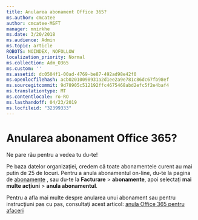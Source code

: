 ```yaml
---
title: Anularea abonament Office 365?
ms.author: cmcatee
author: cmcatee-MSFT
manager: mnirkhe
ms.date: 3/20/2018
ms.audience: Admin
ms.topic: article
ROBOTS: NOINDEX, NOFOLLOW
localization_priority: Normal
ms.collection: Adm_O365
ms.custom: ''
ms.assetid: dc0504f1-00ad-4769-be87-492ad98e42f0
ms.openlocfilehash: acb02010098931a2d1ee2a9e781c86dc67fb98ef
ms.sourcegitcommit: 9d78905c512192ffc4675468abd2efc5f2e4baf4
ms.translationtype: MT
ms.contentlocale: ro-RO
ms.lasthandoff: 04/23/2019
ms.locfileid: "32399333"
---
```

# <a name="canceling-your-office-365-subscription"></a>Anularea abonament Office 365?

Ne pare rău pentru a vedea tu du-te! 
  
Pe baza datelor organizaţiei, credem că toate abonamentele curent au mai putin de 25 de locuri. Pentru a anula abonamentul on-line, du-te la pagina de [abonamente](https://go.microsoft.com/fwlink/p/?linkid=842054) , sau du-te la **Facturare** \> **abonamente**, apoi selectaţi **mai multe acţiuni** \> **anula abonamentul**.
  
Pentru a afla mai multe despre anularea unui abonament sau pentru instrucţiuni pas cu pas, consultaţi acest articol: [anula Office 365 pentru afaceri](https://support.office.com/article/b1bc0bef-4608-4601-813a-cdd9f746709a)
  


